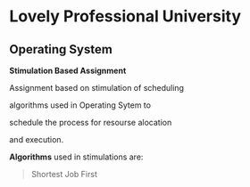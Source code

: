 # Lovely Professional University

## Operating System
**Stimulation Based Assignment**

Assignment based on stimulation of scheduling 

algorithms used in Operating Sytem to 

schedule the process for resourse alocation 

and execution.

**Algorithms** used in stimulations are:
    
> Shortest Job First  

>
